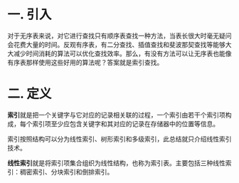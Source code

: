 # 一. 引入

对于无序表来说，对它进行查找只有顺序表查找一种方法，当表长很大时毫无疑问会花费大量的时间。反观有序表，有二分查找、插值查找和斐波那契查找等能够大大减少时间消耗的算法可以优化查找效率。那么，有没有方法可以让无序表也能像有序表那样使用这些好用的算法呢？答案就是索引查找。



# 二. 定义

**索引**就是把一个关键字与它对应的记录相关联的过程，一个索引由若干个索引项构成，每个索引项至少应包含关键字和其对应的记录在存储器中的位置等信息。

索引按照结构可以分为线性索引、树形索引和多级索引，此总结就只介绍线性索引技术。

**线性索引**就是将索引项集合组织为线性结构，也称为索引表。主要包括三种线性索引：稠密索引、分块索引和倒排索引。
